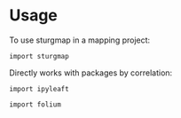 # Usage

To use sturgmap in a mapping project:

```
import sturgmap
```
Directly works with packages by correlation:

```
import ipyleaft
```
```
import folium
```